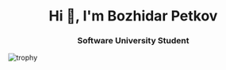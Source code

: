 <h1 align="center">Hi 👋, I'm Bozhidar Petkov</h1>
<h3 align="center">Software University Student</h3>
<img src="https://github-profile-trophy.vercel.app/?username=BozhidarPetkov&theme=cayman" alt="trophy">
